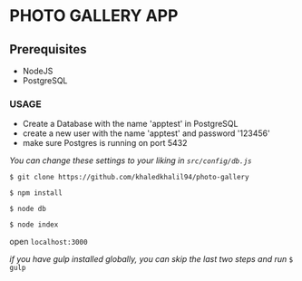# PHOTO GALLERY APP

## Prerequisites
  * NodeJS
  * PostgreSQL

### USAGE

* Create a Database with the name 'apptest' in PostgreSQL
* create a new user with the name 'apptest' and password '123456'
* make sure Postgres is running on port 5432

_You can change these settings to your liking in `src/config/db.js`_


`$ git clone https://github.com/khaledkhalil94/photo-gallery`

`$ npm install`

`$ node db`

`$ node index`

open `localhost:3000`

_if you have gulp installed globally, you can skip the last two steps and run_ `$ gulp`

